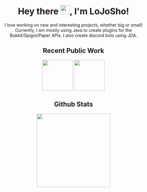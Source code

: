 <h1 align="center"> Hey there <img src="https://raw.githubusercontent.com/MartinHeinz/MartinHeinz/master/wave.gif" width="30px">, I'm LoJoSho! </h1>

<p align="center">
I love working on new and interesting projects, whether big or small! Currently, I am mostly using Java to create plugins for the Bukkit/Spigot/Paper APIs. I also create discord bots using JDA.
</p>
 
<h2 align="center">Recent Public Work</h2>
<p align="center">
<img height="100em" src=https://github-readme-stats.vercel.app/api/pin/?username=LoJoSho&show_icons=true&bg_color=30,e96443,904e95&title_color=fff&text_color=fff&repo=EcoMythic />
<img height="100em" src=https://github-readme-stats.vercel.app/api/pin/?username=LoJoSho&show_icons=true&bg_color=30,e96443,904e95&title_color=fff&text_color=fff&repo=SimplisticPing />
</p>


<h2 align="center">Github Stats</h2>
<p align="center">
<img height="240em" src=https://github-readme-stats.vercel.app/api?username=LoJoSho&count_private=true&show_icons=true&bg_color=30,e96443,904e95&title_color=fff&text_color=fff />
</p>
